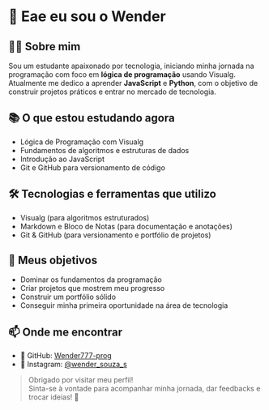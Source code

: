 # 👋 Eae eu sou o Wender

## 👨‍💻 Sobre mim
Sou um estudante apaixonado por tecnologia, iniciando minha jornada na programação com foco em **lógica de programação** usando Visualg.  
Atualmente me dedico a aprender **JavaScript** e **Python**, com o objetivo de construir projetos práticos e entrar no mercado de tecnologia.

## 📚 O que estou estudando agora
- Lógica de Programação com Visualg  
- Fundamentos de algoritmos e estruturas de dados  
- Introdução ao JavaScript  
- Git e GitHub para versionamento de código  

## 🛠️ Tecnologias e ferramentas que utilizo
- Visualg (para algoritmos estruturados)  
- Markdown e Bloco de Notas (para documentação e anotações)  
- Git & GitHub (para versionamento e portfólio de projetos)  

## 🎯 Meus objetivos
- Dominar os fundamentos da programação  
- Criar projetos que mostrem meu progresso  
- Construir um portfólio sólido  
- Conseguir minha primeira oportunidade na área de tecnologia  

## 📫 Onde me encontrar
- 💼 GitHub: [Wender777-prog](https://github.com/Wender777-prog)  
- 📸 Instagram: [@wender_souza_s](https://instagram.com/wender_souza_s)  

> Obrigado por visitar meu perfil!  
> Sinta-se à vontade para acompanhar minha jornada, dar feedbacks e trocar ideias! 🚀
